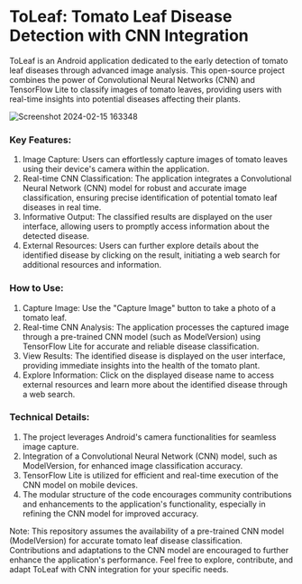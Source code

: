 # ToLeaf: Tomato Leaf Disease Detection with CNN Integration

ToLeaf is an Android application dedicated to the early detection of tomato leaf diseases through advanced image analysis. This open-source project combines the power of Convolutional Neural Networks (CNN) and TensorFlow Lite to classify images of tomato leaves, providing users with real-time insights into potential diseases affecting their plants.

![Screenshot 2024-02-15 163348](https://github.com/kufiev/ToLeaf/assets/90453759/76d81235-0cd6-441e-9037-28e23545d140)

### Key Features:

  1. Image Capture: Users can effortlessly capture images of tomato leaves using their device's camera within the application.
  2. Real-time CNN Classification: The application integrates a Convolutional Neural Network (CNN) model for robust and accurate image classification, ensuring precise identification of potential tomato leaf diseases in real time.
  3. Informative Output: The classified results are displayed on the user interface, allowing users to promptly access information about the detected disease.
  4. External Resources: Users can further explore details about the identified disease by clicking on the result, initiating a web search for additional resources and information.

### How to Use:

  1. Capture Image: Use the "Capture Image" button to take a photo of a tomato leaf.
  2. Real-time CNN Analysis: The application processes the captured image through a pre-trained CNN model (such as ModelVersion) using TensorFlow Lite for accurate and reliable disease classification.
  3. View Results: The identified disease is displayed on the user interface, providing immediate insights into the health of the tomato plant.
  4. Explore Information: Click on the displayed disease name to access external resources and learn more about the identified disease through a web search.

### Technical Details:

  1. The project leverages Android's camera functionalities for seamless image capture.
  2. Integration of a Convolutional Neural Network (CNN) model, such as ModelVersion, for enhanced image classification accuracy.
  3. TensorFlow Lite is utilized for efficient and real-time execution of the CNN model on mobile devices.
  4. The modular structure of the code encourages community contributions and enhancements to the application's functionality, especially in refining the CNN model for improved accuracy.

Note: This repository assumes the availability of a pre-trained CNN model (ModelVersion) for accurate tomato leaf disease classification. Contributions and adaptations to the CNN model are encouraged to further enhance the application's performance. Feel free to explore, contribute, and adapt ToLeaf with CNN integration for your specific needs.

